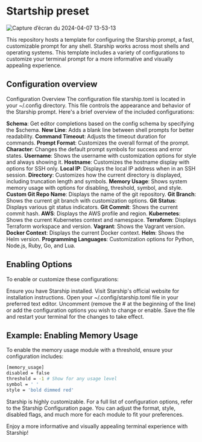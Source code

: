 # Startship preset 

![Capture d’écran du 2024-04-07 13-53-13](https://github.com/h4ckm1n-dev/Starship-Ultimate/assets/97511408/14bf0f81-1134-4d94-858d-1a0667f46346)

This repository hosts a template for configuring the Starship prompt, a fast, customizable prompt for any shell. Starship works across most shells and operating systems. This template includes a variety of configurations to customize your terminal prompt for a more informative and visually appealing experience.

## Configuration overview 

Configuration Overview
The configuration file starship.toml is located in your ~/.config directory. This file controls the appearance and behavior of the Starship prompt. Here's a brief overview of the included configurations:

**Schema**: Get editor completions based on the config schema by specifying the $schema.
**New Line**: Adds a blank line between shell prompts for better readability.
**Command Timeout**: Adjusts the timeout duration for commands.
**Prompt Format**: Customizes the overall format of the prompt.
**Character**: Changes the default prompt symbols for success and error states.
**Username**: Shows the username with customization options for style and always showing it.
**Hostname**: Customizes the hostname display with options for SSH only.
**Local IP**: Displays the local IP address when in an SSH session.
**Directory**: Customizes how the current directory is displayed, including truncation length and symbols.
**Memory Usage**: Shows system memory usage with options for disabling, threshold, symbol, and style.
**Custom Git Repo Name**: Displays the name of the git repository.
**Git Branch**: Shows the current git branch with customization options.
**Git Status**: Displays various git status indicators.
**Git Commit**: Shows the current commit hash.
**AWS**: Displays the AWS profile and region.
**Kubernetes**: Shows the current Kubernetes context and namespace.
**Terraform**: Displays Terraform workspace and version.
**Vagrant**: Shows the Vagrant version.
**Docker Context**: Displays the current Docker context.
**Helm**: Shows the Helm version.
**Programming Languages**: Customization options for Python, Node.js, Ruby, Go, and Lua.

## Enabling Options
To enable or customize these configurations:

Ensure you have Starship installed. Visit Starship's official website for installation instructions.
Open your ~/.config/starship.toml file in your preferred text editor.
Uncomment (remove the # at the beginning of the line) or add the configuration options you wish to change or enable.
Save the file and restart your terminal for the changes to take effect.

## Example: Enabling Memory Usage
To enable the memory usage module with a threshold, ensure your configuration includes:

```bash
[memory_usage]
disabled = false
threshold = -1 # Show for any usage level
symbol = ' '
style = 'bold dimmed red'
```
Starship is highly customizable. For a full list of configuration options, refer to the Starship Configuration page. You can adjust the format, style, disabled flags, and much more for each module to fit your preferences.

Enjoy a more informative and visually appealing terminal experience with Starship!

